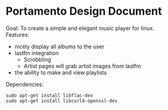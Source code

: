 # Portamento Design Document
Goal: To create a simple and elegant music player for linux.  
Features:
- nicely display all albums to the user
- lastfm integration
  - Scrobbling
  - Artist pages will grab artist images from lastfm
- the ability to make and view playlists

Dependencies:  
```
sudo apt-get install libflac-dev
sudo apt-get install libcurl4-openssl-dev
```
